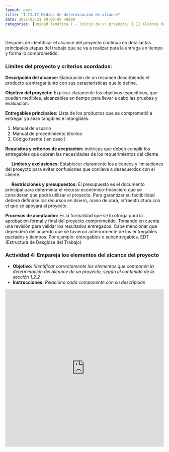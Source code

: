 ```yaml
---
layout: post
title: "I.II.II Medios de determinación de alcance"
date: 2025-02-21 00:00:00 +0800
categories: [Unidad Temática I - Inicio de un proyecto, I.II Alcance de un proyecto]

---
```

Después de identificar el alcance del proyecto continua en detallar las principales etapas del trabajo que se va a realizar para la entrega en tiempo y forma lo comprometido.

### Límites del proyecto y criterios acordados:
**Descripción del alcance:**  Elaboración de un resumen describiendo el producto a entregar junto con sus características que lo define.

**Objetivo del proyecto:** Explicar claramente los objetivos específicos, que puedan medibles, alcanzables en tiempo para llevar a cabo las pruebas y evaluación.

**Entregables principales:** Lista de los productos que se comprometió a entregar ya sean tangibles e intangibles.

1. Manual de usuario
2. Manual de procedimiento técnico
3. Código fuente ( en caso )

**Requisitos y criterios de aceptación:** métricas que deben cumplir los entregables que cubran las necesidades de los requerimientos del cliente 

&nbsp;&nbsp;&nbsp;&nbsp; **Límites y exclusiones:** Establecer claramente los alcances y limitaciones del proeycto para evitar confusiones que conlleve a desacuerdos con el cliente.

&nbsp;&nbsp;&nbsp;&nbsp; **Restricciones y presupuestos:** El presupuesto es el documento principal para determinar el recurso económico-financiero que se consideran que podrá utilizar el proyecto. Para garantizar su factibilidad deberá definirse los recursos en dinero, mano de obra, infraestructura con el que se apoyará al proyecto.

**Procesos de aceptación:** Es la formalidad que se lo otorga para la aprobación formal y final del proyecto comprometido. Tomando en cuenta una revisión para validar los resultados entregados. Cabe mencionar que dependerá del acuerdo que se tuvieron anteriormente de los entregables pactados y tiempos. Por ejemplo: entregables o subentregables. EDT (Estructura de Desglose del Trabajo)

### Actividad 4: Empareja los elementos del alcance del proyecto
- **Objetivo:** _Identificar correctamente los elementos que componen la determinación del alcance de un proyecto, según el contenido de la sección 1.2.2_
- **Instrucciones:** _Relaciona cada componente con su descripción_

<iframe src="https://learningapps.org/watch?v=ps6k8dz4t25" style="border:0px;width:100%;height:500px" allowfullscreen="true" webkitallowfullscreen="true" mozallowfullscreen="true"></iframe>
